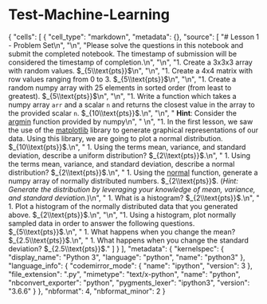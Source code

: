 # Test-Machine-Learning

{
 "cells": [
  {
   "cell_type": "markdown",
   "metadata": {},
   "source": [
    "# Lesson 1 - Problem Set\n",
    "\n",
    "Please solve the questions in this notebook and submit the completed notebook. The timestamp of submission will be considered the timestamp of completion.\n",
    "\n",
    "1. Create a 3x3x3 array with random values. $_{5\\text{pts}}$\n",
    "\n",
    "1. Create a 4x4 matrix with row values ranging from 0 to 3. $_{5\\text{pts}}$\n",
    "\n",
    "1. Create a random numpy array with 25 elements in sorted order (from least to greatest). $_{5\\text{pts}}$\n",
    "\n",
    "1. Write a function which takes a numpy array `arr` and a scalar `n` and returns the closest value in the array to the provided scalar `n`. $_{10\\text{pts}}$.\n",
    "\n",
    "    **Hint**: Consider the [argmin](https://docs.scipy.org/doc/numpy/reference/generated/numpy.argmin.html) function provided by numpy\n",
    "    \n",
    "1. In the first lesson, we saw the use of the [matplotlib](https://matplotlib.org/) library to generate graphical representations of our data. Using this library, we are going to plot a normal distribution. $_{10\\text{pts}}$.\n",
    "    1. Using the terms mean, variance, and standard deviation, describe a uniform distribution? $_{2\\text{pts}}$.\n",
    "    1. Using the terms mean, variance, and standard deviation, describe a normal distribution? $_{2\\text{pts}}$.\n",
    "    1. Using the [normal](https://docs.scipy.org/doc/numpy-1.14.0/reference/generated/numpy.random.normal.html) function, generate a numpy array of normally distributed numbers. $_{2\\text{pts}}$. (*Hint: Generate the distribution by leveraging your knowledge of mean, variance, and standard deviation.*)\n",
    "    1. What is a histogram? $_{2\\text{pts}}$.\n",
    "    1. Plot a histogram of the normally distributed data that you generated above. $_{2\\text{pts}}$.\n",
    "\n",
    "1. Using a histogram, plot normally sampled data in order to answer the following questions. $_{5\\text{pts}}$.\n",
    "    1. What happens when you change the mean? $_{2.5\\text{pts}}$.\n",
    "    1. What happens when you change the standard deviation? $_{2.5\\text{pts}}$."
   ]
  }
 ],
 "metadata": {
  "kernelspec": {
   "display_name": "Python 3",
   "language": "python",
   "name": "python3"
  },
  "language_info": {
   "codemirror_mode": {
    "name": "ipython",
    "version": 3
   },
   "file_extension": ".py",
   "mimetype": "text/x-python",
   "name": "python",
   "nbconvert_exporter": "python",
   "pygments_lexer": "ipython3",
   "version": "3.6.6"
  }
 },
 "nbformat": 4,
 "nbformat_minor": 2
}
